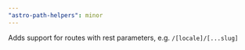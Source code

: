 ```yaml
---
"astro-path-helpers": minor
---
```


Adds support for routes with rest parameters, e.g. `/[locale]/[...slug]`
